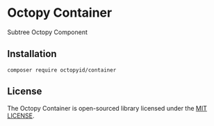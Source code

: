 # Octopy Container
Subtree Octopy Component

## Installation

```
composer require octopyid/container
```

## License

The Octopy Container is open-sourced library licensed under the [MIT LICENSE](LICENSE).